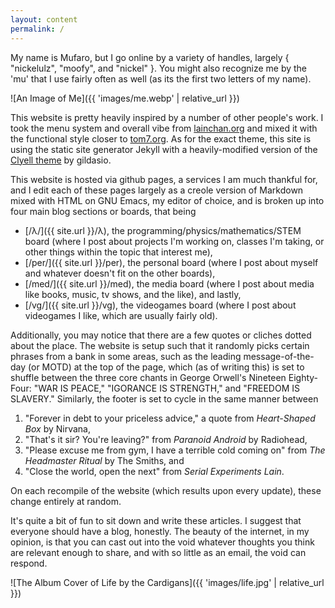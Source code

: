 ```yaml
---
layout: content
permalink: /
---
```


My name is Mufaro, but I go online by a variety of handles, largely <span class="unemph mono small">{ <span class="string small">"nickelulz"</span>, <span class="string small">"moofy"</span>, and <span class="string small">"nickel"</span> }.</span> You might also recognize me by the 'mu' that I use fairly often as well (as its the first two letters of my name).

![An Image of Me]({{ 'images/me.webp' | relative_url }})

This website is pretty heavily inspired by a number of other people's work. I took the menu system and overall vibe from [lainchan.org](https://lainchan.org) and mixed it with the functional style closer to [tom7.org](http://tom7.org). As for the exact theme, this site is using the static site generator Jekyll with a heavily-modified version of the [Clyell theme](https://github.com/gildasio/clyell) by gildasio.

This website is hosted via github pages, a services I am much thankful for, and I edit each of these pages largely as a creole version of Markdown mixed with HTML on GNU Emacs, my editor of choice, and is broken up into four main blog sections or <span class="emph">boards</span>, that being 
- [/λ/]({{ site.url }}/λ), the programming/physics/mathematics/STEM board (where I post about projects I'm working on, classes I'm taking, or other things within the topic that interest me),
- [/per/]({{ site.url }}/per), the personal board (where I post about myself and whatever doesn't fit on the other boards),
- [/med/]({{ site.url }}/med), the media board (where I post about media like books, music, tv shows, and the like), and lastly, 
- [/vg/]({{ site.url }}/vg), the videogames board (where I post about videogames I like, which are usually fairly old).

Additionally, you may notice that there are a few quotes or cliches dotted about the place. The website is setup such that it randomly picks certain phrases from a bank in some areas, such as the leading message-of-the-day (or MOTD) at the top of the page, which (as of writing this) is set to shuffle between the three core chants in George Orwell's Nineteen Eighty-Four: "WAR IS PEACE," "IGORANCE IS STRENGTH," and "FREEDOM IS SLAVERY." Similarly, the footer is set to cycle in the same manner between 

1. "Forever in debt to your priceless advice," a quote from *Heart-Shaped Box* by Nirvana, 
2. "That's it sir? You're leaving?" from *Paranoid Android* by Radiohead, 
3. "Please excuse me from gym, I have a terrible cold coming on" from *The Headmaster Ritual* by The Smiths, and 
4. "Close the world, open the next" from *Serial Experiments Lain*. 

On each recompile of the website (which results upon every update), these change entirely at random. 

It's quite a bit of fun to sit down and write these articles. I suggest that everyone should have a blog, honestly. The beauty of the internet, in my opinion, is that you can cast out into the void whatever thoughts you think are relevant enough to share, and with so little as an email, the void can respond.

![The Album Cover of Life by the Cardigans]({{ 'images/life.jpg' | relative_url }})

